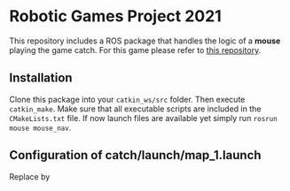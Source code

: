 # Robotic Games Project 2021
This repository includes a ROS package that handles the logic of a **mouse** playing the game catch. For this game please refer to [this repository](https://github.com/holger-ziti/RG2021_projects).

## Installation
Clone this package into your `catkin_ws/src` folder. Then execute `catkin_make`. Make sure that all executable scripts are included in the `CMakeLists.txt` file. 
If now launch files are available yet simply run `rosrun mouse mouse_nav`.

## Configuration of catch/launch/map_1.launch
Replace <!-- <include file="$(find group_x)/launch/team_mouse.launch"/> --> by <include file="$(find mouse)/launch/team_mouse.launch"/>
